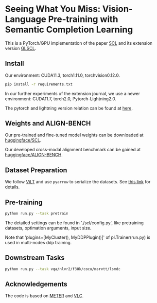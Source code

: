 # Seeing What You Miss: Vision-Language Pre-training with Semantic Completion Learning

This is a PyTorch/GPU implementation of the paper [SCL](https://arxiv.org/pdf/2211.13437.pdf) and its extension version [GLSCL](https://arxiv.org/abs/2306.07096). 


## Install

Our environment: CUDA11.3, torch1.11.0, torchvision0.12.0.

```bash
pip install -r requirements.txt
```

In our further experiments of the extension journal, we use a newer environment: CUDA11.7, torch2.0, Pytorch-Lightning2.0.

The pytorch and lightning version relation can be found at [here](https://lightning.ai/docs/pytorch/stable/versioning.html).

## Weights and ALIGN-BENCH

Our pre-trained and fine-tuned model weights can be downloaded at [huggingface/SCL](https://huggingface.co/jiyatai/SCL).

Our developed cross-modal alignment benchmark can be gained at [huggingface/ALIGN-BENCH](https://huggingface.co/datasets/jiyatai/ALIGN-BENCH).

## Dataset Preparation

We follow [ViLT](https://github.com/dandelin/ViLT) and use `pyarrow` to serialize the datasets. See [this link](https://github.com/dandelin/ViLT/blob/master/DATA.md) for details.

## Pre-training

```bash
python run.py --task pretrain
```

The detailed settings can be found in './scl/config.py', like pretraining datasets, optimation arguments, input size. 

Note that 'plugins=[MyCluster(), MyDDPPlugin()]' of pl.Trainer(run.py) is used in multi-nodes ddp training.

## Downstream Tasks

```bash
python run.py --task vqa/nlvr2/f30k/coco/msrvtt/lsmdc
```


## Acknowledgements

The code is based on [METER](https://github.com/zdou0830/METER) and [VLC](https://github.com/guilk/VLC).

